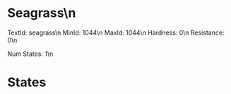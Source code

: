 # Seagrass\n
TextId: seagrass\n
MinId: 1044\n
MaxId: 1044\n
Hardness: 0\n
Resistance: 0\n

Num States: 1\n
# States
```

```